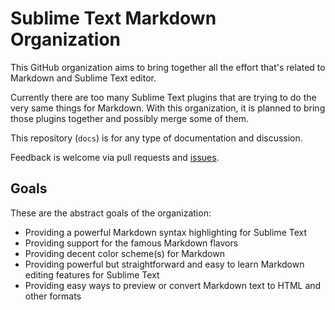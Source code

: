 # Sublime Text Markdown Organization

This GitHub organization aims to bring together all the effort that's related to Markdown and Sublime Text editor.

Currently there are too many Sublime Text plugins that are trying to do the very same things for Markdown. With this organization, it is planned to bring those plugins together and possibly merge some of them.

This repository (`docs`) is for any type of documentation and discussion.

Feedback is welcome via pull requests and [issues][1].

## Goals

These are the abstract goals of the organization:

* Providing a powerful Markdown syntax highlighting for Sublime Text
* Providing support for the famous Markdown flavors
* Providing decent color scheme(s) for Markdown
* Providing powerful but straightforward and easy to learn Markdown editing features for Sublime Text
* Providing easy ways to preview or convert Markdown text to HTML and other formats

[1]: https://github.com/SublimeText-Markdown/docs/issues
